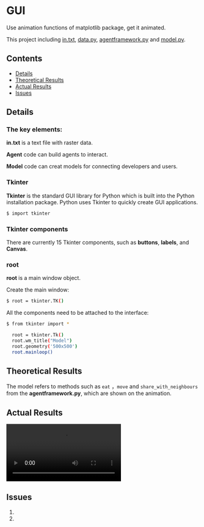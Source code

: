 # GUI

Use animation functions of matplotlib package, get it animated.

This project including [in.txt](https://github.com/hahatori/GUI/blob/master/in.txt), [data.py](https://github.com/hahatori/GUI/blob/master/data.py), [agentframework.py](https://github.com/hahatori/GUI/blob/master/agentframework.py) and [model.py](https://github.com/hahatori/GUI/blob/master/model.py).

## Contents

- [Details](#details)
- [Theoretical Results](#theoretical-results)
- [Actual Results](#actual-results)
- [Issues](#issues)

## Details

### The key elements:

**in.txt** is a text file with raster data.

**Agent** code can build agents to interact.

**Model** code can creat models for connecting developers and users.

### Tkinter

**Tkinter** is the standard GUI library for Python which is built into the Python installation package. Python uses Tkinter to quickly create GUI applications.

```sh
$ import tkinter
```

### Tkinter components

There are currently 15 Tkinter components, such as **buttons**, **labels**, and **Canvas**.

### root

**root** is a main window object.

Create the main window:

```sh
$ root = tkinter.TK()
```
All the components need to be attached to the interface:

```sh
$ from tkinter import *

  root = tkinter.Tk()
  root.wm_title("Model")
  root.geometry('500x500')
  root.mainloop()
```

## Theoretical Results

The model refers to methods such as ```eat``` ，```move``` and ```share_with_neighbours``` from the **agentframework.py**, which are shown on the animation.

## Actual Results

![GUI](https://github.com/hahatori/Python_Assignment1/blob/master/GUI2.mov)

## Issues

1. 

2. 
